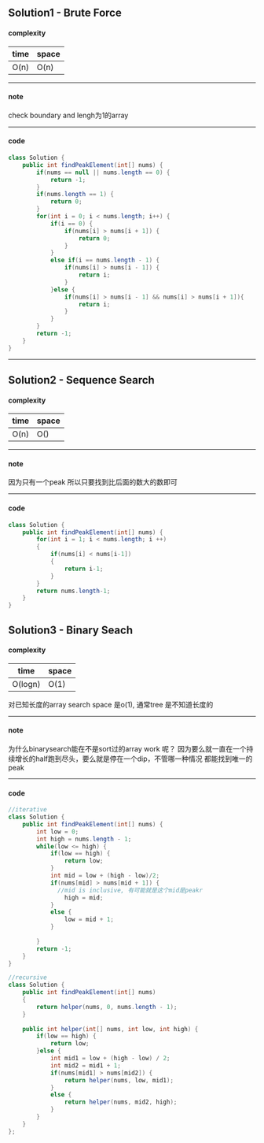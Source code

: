 ## Solution1 - Brute Force

#### complexity

| time | space |
| ---- | ----- |
| O(n) | O(n)  |



---

#### note

check boundary and lengh为1的array

---

#### code

```java
class Solution {
    public int findPeakElement(int[] nums) {
        if(nums == null || nums.length == 0) {
            return -1;
        }
        if(nums.length == 1) {
            return 0;
        }
        for(int i = 0; i < nums.length; i++) {
            if(i == 0) {
                if(nums[i] > nums[i + 1]) {
                    return 0;
                }
            }
            else if(i == nums.length - 1) {
                if(nums[i] > nums[i - 1]) {
                    return i;
                }
            }else {
                if(nums[i] > nums[i - 1] && nums[i] > nums[i + 1]){
                    return i;
                }
            }
        }
        return -1;
    }
}
```

---

## Solution2 - Sequence Search 

#### complexity

| time | space |
| ---- | ----- |
| O(n) | O()   |



---

#### note

因为只有一个peak 所以只要找到比后面的数大的数即可

---

#### code

```java
class Solution {
    public int findPeakElement(int[] nums) {
        for(int i = 1; i < nums.length; i ++)
        {
            if(nums[i] < nums[i-1])
            {
                return i-1;
            }
        }
        return nums.length-1;
    }
}
```



## Solution3 - Binary Seach

#### complexity

| time    | space |
| ------- | ----- |
| O(logn) | O(1)  |

对已知长度的array search space 是o(1), 通常tree 是不知道长度的

---

#### note

为什么binarysearch能在不是sort过的array work 呢？ 因为要么就一直在一个持续增长的half跑到尽头，要么就是停在一个dip，不管哪一种情况 都能找到唯一的peak

---

#### code

```java
//iterative
class Solution {
    public int findPeakElement(int[] nums) {
        int low = 0;
        int high = nums.length - 1;
        while(low <= high) {
            if(low == high) {
                return low;
            }
            int mid = low + (high - low)/2;
            if(nums[mid] > nums[mid + 1]) {
              //mid is inclusive, 有可能就是这个mid是peakr
                high = mid;
            }
            else {
                low = mid + 1;
            }
            
        }
        return -1;
    }
}
```

```java
//recursive
class Solution {
    public int findPeakElement(int[] nums) 
    {
        return helper(nums, 0, nums.length - 1);
    }
    
    public int helper(int[] nums, int low, int high) {
        if(low == high) {
            return low;
        }else {
            int mid1 = low + (high - low) / 2;
            int mid2 = mid1 + 1;
            if(nums[mid1] > nums[mid2]) {
                return helper(nums, low, mid1);
            }
            else {
                return helper(nums, mid2, high);
            }
        }
    }
};

```

